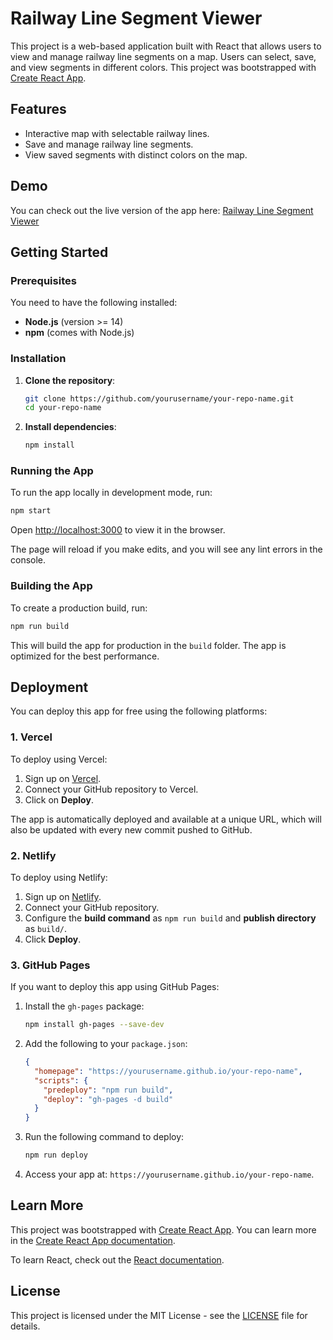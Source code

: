 
# Railway Line Segment Viewer

This project is a web-based application built with React that allows users to view and manage railway line segments on a map. Users can select, save, and view segments in different colors. This project was bootstrapped with [Create React App](https://github.com/facebook/create-react-app).

## Features

- Interactive map with selectable railway lines.
- Save and manage railway line segments.
- View saved segments with distinct colors on the map.

## Demo

You can check out the live version of the app here: [Railway Line Segment Viewer](https://railway-app-ashy.vercel.app/)

## Getting Started

### Prerequisites

You need to have the following installed:

- **Node.js** (version >= 14)
- **npm** (comes with Node.js)

### Installation

1. **Clone the repository**:
    ```bash
    git clone https://github.com/yourusername/your-repo-name.git
    cd your-repo-name
    ```

2. **Install dependencies**:
    ```bash
    npm install
    ```

### Running the App

To run the app locally in development mode, run:

```bash
npm start
```

Open [http://localhost:3000](http://localhost:3000) to view it in the browser.

The page will reload if you make edits, and you will see any lint errors in the console.

### Building the App

To create a production build, run:

```bash
npm run build
```

This will build the app for production in the `build` folder. The app is optimized for the best performance.

## Deployment

You can deploy this app for free using the following platforms:

### 1. Vercel

To deploy using Vercel:

1. Sign up on [Vercel](https://vercel.com).
2. Connect your GitHub repository to Vercel.
3. Click on **Deploy**.

The app is automatically deployed and available at a unique URL, which will also be updated with every new commit pushed to GitHub.

### 2. Netlify

To deploy using Netlify:

1. Sign up on [Netlify](https://www.netlify.com/).
2. Connect your GitHub repository.
3. Configure the **build command** as `npm run build` and **publish directory** as `build/`.
4. Click **Deploy**.

### 3. GitHub Pages

If you want to deploy this app using GitHub Pages:

1. Install the `gh-pages` package:
    ```bash
    npm install gh-pages --save-dev
    ```

2. Add the following to your `package.json`:
    ```json
    {
      "homepage": "https://yourusername.github.io/your-repo-name",
      "scripts": {
        "predeploy": "npm run build",
        "deploy": "gh-pages -d build"
      }
    }
    ```

3. Run the following command to deploy:
    ```bash
    npm run deploy
    ```

4. Access your app at: `https://yourusername.github.io/your-repo-name`.

## Learn More

This project was bootstrapped with [Create React App](https://github.com/facebook/create-react-app). You can learn more in the [Create React App documentation](https://facebook.github.io/create-react-app/docs/getting-started).

To learn React, check out the [React documentation](https://reactjs.org/).

## License

This project is licensed under the MIT License - see the [LICENSE](LICENSE) file for details.
